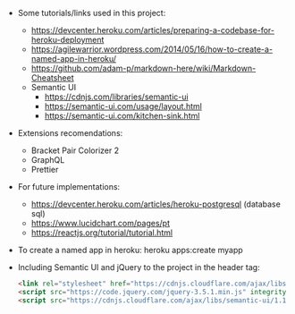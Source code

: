 - Some tutorials/links used in this project:
    - https://devcenter.heroku.com/articles/preparing-a-codebase-for-heroku-deployment
    - https://agilewarrior.wordpress.com/2014/05/16/how-to-create-a-named-app-in-heroku/
    - https://github.com/adam-p/markdown-here/wiki/Markdown-Cheatsheet
    - Semantic UI
        - https://cdnjs.com/libraries/semantic-ui
        - https://semantic-ui.com/usage/layout.html
        - https://semantic-ui.com/kitchen-sink.html

- Extensions recomendations:
    - Bracket Pair Colorizer 2
    - GraphQL
    - Prettier

- For future implementations:
    - https://devcenter.heroku.com/articles/heroku-postgresql (database sql)
    - https://www.lucidchart.com/pages/pt
    - https://reactjs.org/tutorial/tutorial.html
    
- To create a named app in heroku:
    heroku apps:create myapp

- Including Semantic UI and jQuery to the project in the header tag:
    ```html
    <link rel="stylesheet" href="https://cdnjs.cloudflare.com/ajax/libs/semantic-ui/1.11.8/semantic.min.css"/>
    <script src="https://code.jquery.com/jquery-3.5.1.min.js" integrity="sha256-9/aliU8dGd2tb6OSsuzixeV4y/faTqgFtohetphbbj0=" crossorigin="anonymous"></script>
    <script src="https://cdnjs.cloudflare.com/ajax/libs/semantic-ui/1.11.8/semantic.min.js"></script>
    ```